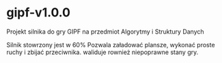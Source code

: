 # gipf-v1.0.0
Projekt silnika do gry GIPF na przedmiot Algorytmy i Struktury Danych

Silnik stowrzony jest w 60%
Pozwala załadować plansze, wykonać proste ruchy i zbijać przeciwnika.
waliduje rownież niepoprawne stany gry. 
